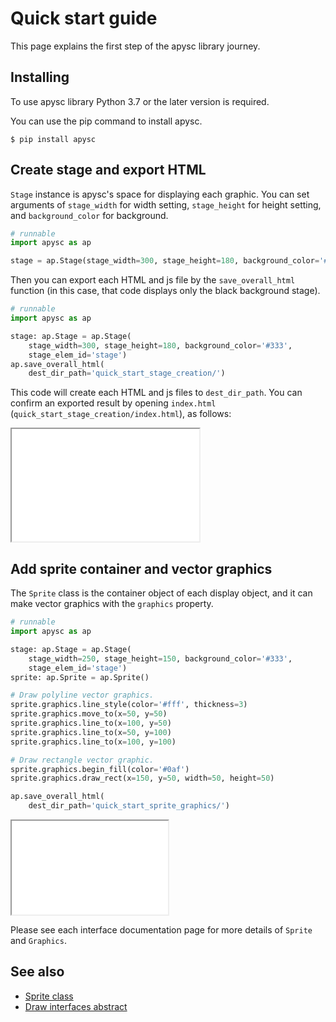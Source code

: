# Quick start guide

This page explains the first step of the apysc library journey.

## Installing

To use apysc library Python 3.7 or the later version is required.

You can use the pip command to install apysc.

```
$ pip install apysc
```

## Create stage and export HTML

`Stage` instance is apysc's space for displaying each graphic. You can set arguments of `stage_width` for width setting, `stage_height` for height setting, and `background_color` for background.

```py
# runnable
import apysc as ap

stage = ap.Stage(stage_width=300, stage_height=180, background_color='#333')
```

Then you can export each HTML and js file by the `save_overall_html` function (in this case, that code displays only the black background stage).

```py
# runnable
import apysc as ap

stage: ap.Stage = ap.Stage(
    stage_width=300, stage_height=180, background_color='#333',
    stage_elem_id='stage')
ap.save_overall_html(
    dest_dir_path='quick_start_stage_creation/')
```

This code will create each HTML and js files to `dest_dir_path`. You can confirm an exported result by opening `index.html` (`quick_start_stage_creation/index.html`), as follows:

<iframe src="static/quick_start_stage_creation/index.html" width="300" height="180"></iframe>

## Add sprite container and vector graphics

The `Sprite` class is the container object of each display object, and it can make vector graphics with the `graphics` property.

```py
# runnable
import apysc as ap

stage: ap.Stage = ap.Stage(
    stage_width=250, stage_height=150, background_color='#333',
    stage_elem_id='stage')
sprite: ap.Sprite = ap.Sprite()

# Draw polyline vector graphics.
sprite.graphics.line_style(color='#fff', thickness=3)
sprite.graphics.move_to(x=50, y=50)
sprite.graphics.line_to(x=100, y=50)
sprite.graphics.line_to(x=50, y=100)
sprite.graphics.line_to(x=100, y=100)

# Draw rectangle vector graphic.
sprite.graphics.begin_fill(color='#0af')
sprite.graphics.draw_rect(x=150, y=50, width=50, height=50)

ap.save_overall_html(
    dest_dir_path='quick_start_sprite_graphics/')
```

<iframe src="static/quick_start_sprite_graphics/index.html" width="250" height="150"></iframe>

Please see each interface documentation page for more details of `Sprite` and `Graphics`\.

## See also

- [Sprite class](sprite.md)
- [Draw interfaces abstract](draw_interfaces_abstract.md)